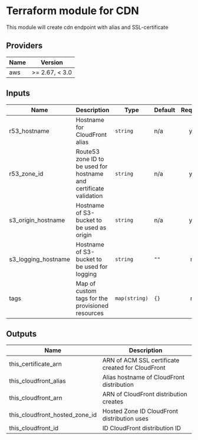 # Terraform module for CDN

This module will create cdn endpoint with alias and SSL-certificate

<!-- BEGINNING OF PRE-COMMIT-TERRAFORM DOCS HOOK -->
## Providers

| Name | Version |
|------|---------|
| aws | >= 2.67, < 3.0 |

## Inputs

| Name | Description | Type | Default | Required |
|------|-------------|------|---------|:-----:|
| r53\_hostname | Hostname for CloudFront alias | `string` | n/a | yes |
| r53\_zone\_id | Route53 zone ID to be used for hostname and certificate validation | `string` | n/a | yes |
| s3\_origin\_hostname | Hostname of S3-bucket to be used as origin | `string` | n/a | yes |
| s3\_logging\_hostname | Hostname of S3-bucket to be used for logging | `string` | `""` | no |
| tags | Map of custom tags for the provisioned resources | `map(string)` | `{}` | no |

## Outputs

| Name | Description |
|------|-------------|
| this\_certificate\_arn | ARN of ACM SSL certificate created for CloudFront |
| this\_cloudfront\_alias | Alias hostname of CloudFront distribution |
| this\_cloudfront\_arn | ARN of CloudFront distribution creates |
| this\_cloudfront\_hosted\_zone\_id | Hosted Zone ID CloudFront distribution uses |
| this\_cloudfront\_id | ID CloudFront distribution ID |

<!-- END OF PRE-COMMIT-TERRAFORM DOCS HOOK -->
